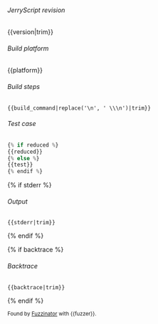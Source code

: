 ###### JerryScript revision
{{version|trim}}

###### Build platform
{{platform}}

###### Build steps
```
{{build_command|replace('\n', ' \\\n')|trim}}
```

###### Test case
```javascript
{% if reduced %}
{{reduced}}
{% else %}
{{test}}
{% endif %}
```

{% if stderr %}
###### Output
```text
{{stderr|trim}}
```
{% endif %}

{% if backtrace %}
###### Backtrace
```text
{{backtrace|trim}}
```
{% endif %}

<sup>Found by [Fuzzinator](http://fuzzinator.readthedocs.io/) with {{fuzzer}}. </sup>
